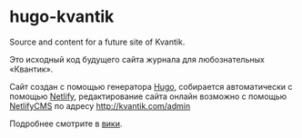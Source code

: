 # hugo-kvantik
Source and content for a future site of Kvantik.

Это исходный код будущего сайта журнала для любознательных «Квантик».


Сайт создан с помощью генератора [Hugo](http://gohugo.io), собирается автоматически с помощью [Netlify](http://netlify.com), редактирование сайта онлайн возможно с помощью [NetlifyCMS](http://netlifycms.org) по адресу http://kvantik.com/admin

Подробнее смотрите в [вики](https://github.com/aperep/hugo-kvantik/wiki).
